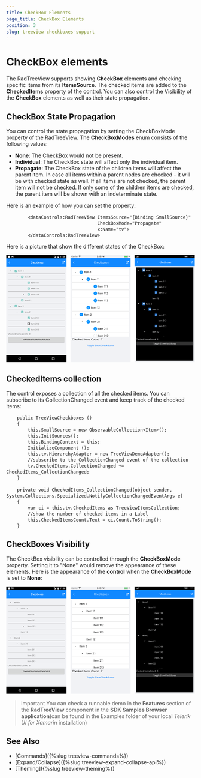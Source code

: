```yaml
---
title: CheckBox Elements
page_title: CheckBox Elements
position: 3
slug: treeview-checkboxes-support
---
```


# CheckBox elements #

The RadTreeView supports showing **CheckBox** elements and checking specific items from its **ItemsSource**. The checked items are added to the **CheckedItems** property of the control. You can also control the Visibility of the **CheckBox** elements as well as their state propagation.
 
## CheckBox State Propagation

You can control the state propagation by setting the CheckBoxMode property of the RadTreeView. The **CheckBoxModes** enum consists of the following values:

* **None**: The CheckBox would not be present.
* **Individual**: The CheckBox state will affect only the individual item.
* **Propagate**: The CheckBox state of the children items will affect the parent item. In case all items within a parent nodes are checked - it will be with checked state as well. If all items are not checked, the parent item will not be checked. If only some of the children items are checked, the parent item will be shown with an indeterminate state. 

Here is an example of how you can set the property:

	        <dataControls:RadTreeView ItemsSource="{Binding SmallSource}"
                                      CheckBoxMode="Propagate"
                                      x:Name="tv">
            </dataControls:RadTreeView>

Here is a picture that show the different states of the CheckBox:

![checkbox states](images/checkboxes_treeview.png)
  
## CheckedItems collection

The control exposes a collection of all the checked items. You can subscribe to its CollectionChanged event and keep track of the checked items:

        public TreeViewCheckboxes ()
		{
            this.SmallSource = new ObservableCollection<Item>();
            this.InitSources();
            this.BindingContext = this;
            InitializeComponent ();
            this.tv.HierarchyAdapter = new TreeViewDemoAdapter();
			//subscribe to the CollectionChanged event of the collection
            tv.CheckedItems.CollectionChanged += CheckedItems_CollectionChanged;
        }

        private void CheckedItems_CollectionChanged(object sender, System.Collections.Specialized.NotifyCollectionChangedEventArgs e)
        {
            var ci = this.tv.CheckedItems as TreeViewItemsCollection;
			//show the number of checked items in a Label
            this.CheckedItemsCount.Text = ci.Count.ToString();
        }

## CheckBoxes Visibility

The CheckBox visibility can be controlled through the **CheckBoxMode** property. Setting it to "None" would remove the appearance of these elements. Here is the appearance of the **control** when the **CheckBoxMode** is set to **None**:

![hidden checkboxes](images/nocheckboxes_treeview.png)

>important You can check a runnable demo in the **Features** section of the **RadTreeView** component in the **SDK Samples Browser application**(can be found in the Examples folder of your local *Telerik UI for Xamarin* installation)


## See Also

* [Commands]({%slug treeview-commands%})
* [Expand/Collapse]({%slug treeview-expand-collapse-api%})
* [Theming]({%slug treeview-theming%})
